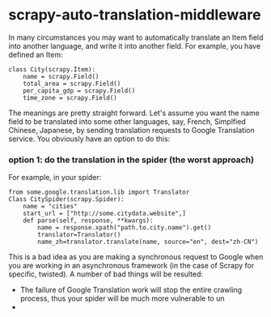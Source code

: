 # scrapy-auto-translation-middleware

In many circumstances you may want to automatically translate an Item field into another language, and write it into another field. For example, you have defined an Item:

    class City(scrapy.Item):
	    name = scrapy.Field()
	    total_area = scrapy.Field()
	    per_capita_gdp = scrapy.Field()
	    time_zone = scrapy.Field()

The meanings are pretty straight forward. Let's assume you want the name field to be translated into some other languages, say, French, Simplfied Chinese, Japanese, by sending translation requests to Google Translation service. You obviously have an option to do this:
### option 1:  do the translation in the spider (the worst approach)
For example, in your spider:

    from some.google.translation.lib import Translator
    Class CitySpider(scrapy.Spider):
	    name = "cities"
	    start_url = ["http://some.citydata.website",]
	    def parse(self, response, **kwargs):
		    name = response.xpath("path.to.city.name").get()
		    translator=Translator()
		    name_zh=translator.translate(name, source="en", dest="zh-CN")
This is a bad idea as you are making a synchronous request to Google when you are working in an asynchronous framework (in the case of Scrapy for specific, twisted).  A number of bad things will be resulted:
* The failure of Google Translation work will stop the entire crawling process, thus your spider will be much more vulnerable to un
* 
 
<!--stackedit_data:
eyJoaXN0b3J5IjpbLTQ0MDA2NDY3MSwtMjAyNjk5NzU4NSwtMj
MwMDkxODQ3LC0xMTgyMzE1OTk5LC04OTkwOTIzODgsMTAwNTkx
OTM4MiwtMTQ2MzA2NzgyOSw3MDM1MzI3LC05ODc5MjE3MywtMj
EwMzE1ODEzNywtODg1NDg5MjZdfQ==
-->